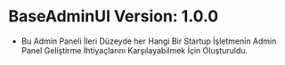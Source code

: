 # BaseAdminUI Version: 1.0.0
  * Bu Admin Paneli İleri Düzeyde her Hangi Bir Startup İşletmenin Admin Panel Geliştirme İhtiyaçlarını Karşılayabilmek İçin Oluşturuldu.

